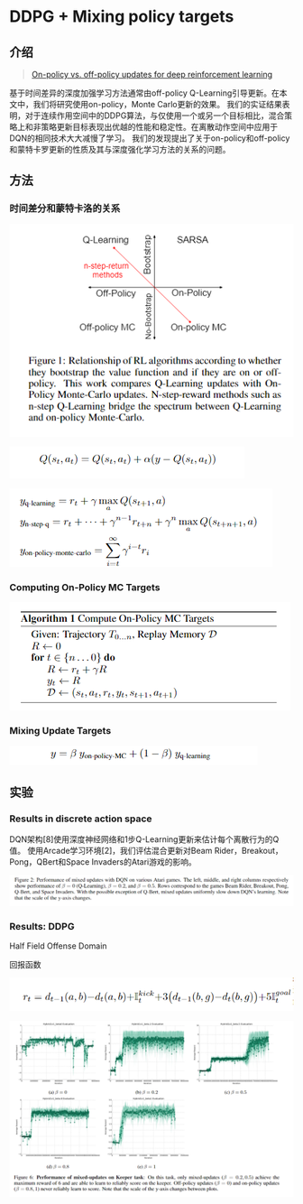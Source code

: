 # DDPG + Mixing policy targets

## 介绍

> [On-policy vs. off-policy updates for deep reinforcement learning](https://www.cs.utexas.edu/~pstone/Papers/bib2html-links/DeepRL16-hausknecht.pdf)

基于时间差异的深度加强学习方法通​​常由off-policy Q-Learning引导更新。在本文中，我们将研究使用on-policy，Monte Carlo更新的效果。 我们的实证结果表明，对于连续作用空间中的DDPG算法，与仅使用一个或另一个目标相比，混合策略上和非策略更新目标表现出优越的性能和稳定性。在离散动作空间中应用于DQN的相同技术大大减慢了学习。 我们的发现提出了关于on-policy和off-policy和蒙特卡罗更新的性质及其与深度强化学习方法的关系的问题。

## 方法

### 时间差分和蒙特卡洛的关系

![](../../.gitbook/assets/image%20%2834%29.png)

![](../../.gitbook/assets/image%20%28100%29.png)

![](../../.gitbook/assets/image%20%2882%29.png)

### Computing On-Policy MC Targets

![](../../.gitbook/assets/image%20%2865%29.png)

### Mixing Update Targets

![](../../.gitbook/assets/image%20%2833%29.png)

## 实验

### Results in discrete action space

DQN架构\[8\]使用深度神经网络和1步Q-Learning更新来估计每个离散行为的Q值。 使用Arcade学习环境\[2\]，我们评估混合更新对Beam Rider，Breakout，Pong，QBert和Space Invaders的Atari游戏的影响。

![](../../.gitbook/assets/image%20%28128%29.png)

### Results: DDPG

Half Field Offense Domain

回报函数

![](../../.gitbook/assets/image%20%28169%29.png)

![](../../.gitbook/assets/image%20%28137%29.png)



